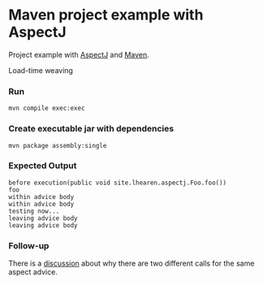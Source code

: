 Maven project example with AspectJ
=====================

Project example with [AspectJ](https://eclipse.org/aspectj/) and [Maven](http://maven.apache.org).

Load-time weaving

### Run ###
```
mvn compile exec:exec
```

### Create executable jar with dependencies ###
```
mvn package assembly:single
```

### Expected Output

```
before execution(public void site.lhearen.aspectj.Foo.foo())
foo
within advice body
within advice body
testing now...
leaving advice body
leaving advice body
```

### Follow-up
There is a [discussion](https://stackoverflow.com/questions/49786603/java-advice-annotation-will-run-twice/49826419#49826419) about why there are two different calls for the same aspect advice.

